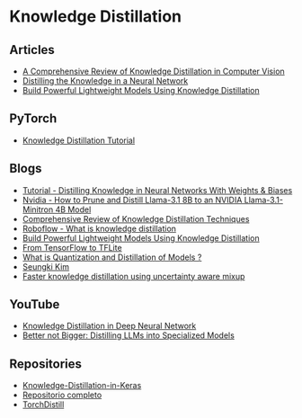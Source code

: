# Knowledge Distillation

## Articles
* [A Comprehensive Review of Knowledge Distillation in Computer Vision
](https://arxiv.org/abs/2404.00936)
* [Distilling the Knowledge in a Neural Network](https://arxiv.org/abs/1503.02531)
* [Build Powerful Lightweight Models Using Knowledge Distillation](https://towardsdatascience.com/build-powerful-lightweight-models-using-knowledge-distillation-618f69b569d9)

## PyTorch
* [Knowledge Distillation Tutorial](https://pytorch.org/tutorials/beginner/knowledge_distillation_tutorial.html)

## Blogs
* [Tutorial - Distilling Knowledge in Neural Networks With Weights & Biases](https://wandb.ai/authors/knowledge-distillation/reports/Distilling-Knowledge-in-Deep-Neural-Networks--VmlldzoyMjkxODk)
* [Nvidia - How to Prune and Distill Llama-3.1 8B to an NVIDIA Llama-3.1-Minitron 4B Model](https://developer.nvidia.com/blog/how-to-prune-and-distill-llama-3-1-8b-to-an-nvidia-llama-3-1-minitron-4b-model/)
* [Comprehensive Review of Knowledge Distillation Techniques](https://medium.com/@aisagescribe/comprehensive-review-of-knowledge-distillation-techniques-40bcc22515c1)
* [Roboflow - What is knowledge distillation](https://blog.roboflow.com/what-is-knowledge-distillation/)
* [Build Powerful Lightweight Models Using Knowledge Distillation](https://towardsdatascience.com/build-powerful-lightweight-models-using-knowledge-distillation-618f69b569d9)
* [From TensorFlow to TFLite](https://medium.com/@zone24x7_inc/from-tensorflow-to-tflite-how-model-conversion-is-done-and-how-it-affects-neural-network-structure-1d01086083e0)
* [What is Quantization and Distillation of Models ?](https://medium.com/aimonks/what-is-quantization-and-distillation-of-models-a67e3a2dc325)
* [Seungki Kim](https://medium.com/@poperson1205)
* [Faster knowledge distillation using uncertainty aware mixup](https://towardsai.net/p/machine-learning/faster-knowledge-distillation-using-uncertainty-aware-mixup)
  
## YouTube
* [Knowledge Distillation in Deep Neural Network](https://www.youtube.com/watch?v=83FFn7GqLu0)
* [Better not Bigger: Distilling LLMs into Specialized Models](https://www.youtube.com/watch?v=TIqf4LMNCjU)

## Repositories
* [Knowledge-Distillation-in-Keras](https://github.com/sayakpaul/Knowledge-Distillation-in-Keras/tree/master)
* [Repositorio completo](https://github.com/dkozlov/awesome-knowledge-distillation)
* [TorchDistill](https://github.com/yoshitomo-matsubara/torchdistill)

